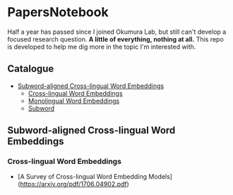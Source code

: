 # PapersNotebook

Half a year has passed since I joined Okumura Lab, but still can't develop a focused research question. **A little of everything, nothing at all.** This repo is developed to help me dig more in the topic I'm interested with.

## Catalogue

* [Subword-aligned Cross-lingual Word Embeddings](#SCWE)
  * [Cross-lingual Word Embeddings](#CWE)
  * [Monolingual Word Embeddings](#MWE)
  * [Subword](#Subword)

## Subword-aligned Cross-lingual Word Embeddings

### Cross-lingual Word Embeddings

* [A Survey of Cross-lingual Word Embedding Models] (https://arxiv.org/pdf/1706.04902.pdf)

  

